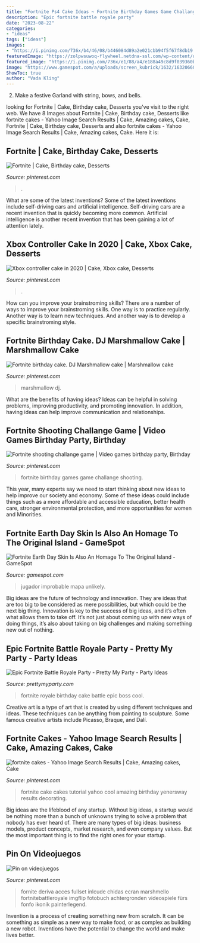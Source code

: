 ```yaml
---
title: "Fortnite Ps4 Cake Ideas ~ Fortnite Birthday Games Game Challange Shooting"
description: "Epic fortnite battle royale party"
date: "2023-08-22"
categories:
- "ideas"
tags: ["ideas"]
images:
- "https://i.pinimg.com/736x/b4/46/08/b446084d89a2e021cbb94f5f67f8db19.jpg"
featuredImage: "https://zolpwsuwoq-flywheel.netdna-ssl.com/wp-content/uploads/2019/12/fortnite-battle-royale-birthday-cake.jpg"
featured_image: "https://i.pinimg.com/736x/e1/88/a4/e188a49c8d9f039360b6e8011db80075.jpg"
image: "https://www.gamespot.com/a/uploads/screen_kubrick/1632/16320660/3822534-fortnite4_22_20218_35_43am.png"
ShowToc: true
author: "Vada Kling"
---
```



2. Make a festive Garland with string, bows, and bells.

	

		
looking for Fortnite | Cake, Birthday cake, Desserts you've visit to the right web. We have 8 Images about Fortnite | Cake, Birthday cake, Desserts like fortnite cakes - Yahoo Image Search Results | Cake, Amazing cakes, Cake, Fortnite | Cake, Birthday cake, Desserts and also fortnite cakes - Yahoo Image Search Results | Cake, Amazing cakes, Cake. Here it is:
		
    
## Fortnite | Cake, Birthday Cake, Desserts

<img loading=lazy src="https://i.pinimg.com/736x/82/54/31/825431eb6eff525e4a9709a2e7036444.jpg" onerror="this.onerror=null;this.src='https://tse3.mm.bing.net/th?id=OIP.eIj3iitfGcp789cw84nqiQHaJ3&amp;pid=15.1';" alt="Fortnite | Cake, Birthday cake, Desserts">

_Source: pinterest.com_

>. 

	

What are some of the latest inventions?
Some of the latest inventions include self-driving cars and artificial intelligence. Self-driving cars are a recent invention that is quickly becoming more common. Artificial intelligence is another recent invention that has been gaining a lot of attention lately.

    
## Xbox Controller Cake In 2020 | Cake, Xbox Cake, Desserts

<img loading=lazy src="https://i.pinimg.com/736x/e1/88/a4/e188a49c8d9f039360b6e8011db80075.jpg" onerror="this.onerror=null;this.src='https://tse3.mm.bing.net/th?id=OIP.SiFRzbZSS5eOVq6LjjvauQHaJ3&amp;pid=15.1';" alt="Xbox controller cake in 2020 | Cake, Xbox cake, Desserts">

_Source: pinterest.com_

>. 

	

How can you improve your brainstroming skills?
There are a number of ways to improve your brainstroming skills. One way is to practice regularly. Another way is to learn new techniques. And another way is to develop a specific brainstroming style.

    
## Fortnite Birthday Cake. DJ Marshmallow Cake | Marshmallow Cake

<img loading=lazy src="https://i.pinimg.com/736x/b4/46/08/b446084d89a2e021cbb94f5f67f8db19.jpg" onerror="this.onerror=null;this.src='https://tse1.mm.bing.net/th?id=OIP.Y_qg9iBh-qEHGLA_D2X5KQHaJ3&amp;pid=15.1';" alt="Fortnite birthday cake. DJ Marshmallow cake | Marshmallow cake">

_Source: pinterest.com_

>marshmallow dj. 

	

What are the benefits of having ideas?
Ideas can be helpful in solving problems, improving productivity, and promoting innovation. In addition, having ideas can help improve communication and relationships.

    
## Fortnite Shooting Challange Game | Video Games Birthday Party, Birthday

<img loading=lazy src="https://i.pinimg.com/736x/a9/b1/40/a9b140b6b8d5a5cc59f10a5e34527381.jpg" onerror="this.onerror=null;this.src='https://tse1.mm.bing.net/th?id=OIP.3zXPO934jAiQzefsJCoZ-wHaHT&amp;pid=15.1';" alt="Fortnite shooting challange game | Video games birthday party, Birthday">

_Source: pinterest.com_

>fortnite birthday games game challange shooting. 

	

This year, many experts say we need to start thinking about new ideas to help improve our society and economy. Some of these ideas could include things such as a more affordable and accessible education, better health care, stronger environmental protection, and more opportunities for women and Minorities.

    
## Fortnite Earth Day Skin Is Also An Homage To The Original Island - GameSpot

<img loading=lazy src="https://www.gamespot.com/a/uploads/screen_kubrick/1632/16320660/3822534-fortnite4_22_20218_35_43am.png" onerror="this.onerror=null;this.src='https://tse2.mm.bing.net/th?id=OIP.8keh7TQ45d5U9wKlveWIlAHaEK&amp;pid=15.1';" alt="Fortnite Earth Day Skin Is Also An Homage To The Original Island - GameSpot">

_Source: gamespot.com_

>jugador improbable mapa unlikely. 

	

Big ideas are the future of technology and innovation. They are ideas that are too big to be considered as mere possibilities, but which could be the next big thing. Innovation is key to the success of big ideas, and it’s often what allows them to take off. It’s not just about coming up with new ways of doing things, it’s also about taking on big challenges and making something new out of nothing.

    
## Epic Fortnite Battle Royale Party - Pretty My Party - Party Ideas

<img loading=lazy src="https://zolpwsuwoq-flywheel.netdna-ssl.com/wp-content/uploads/2019/12/fortnite-battle-royale-birthday-cake.jpg" onerror="this.onerror=null;this.src='https://tse1.mm.bing.net/th?id=OIP.lc1yZ-QpxQKf8V1yfB0ipAHaLH&amp;pid=15.1';" alt="Epic Fortnite Battle Royale Party - Pretty My Party - Party Ideas">

_Source: prettymyparty.com_

>fortnite royale birthday cake battle epic boss cool. 

	

Creative art is a type of art that is created by using different techniques and ideas. These techniques can be anything from painting to sculpture. Some famous creative artists include Picasso, Braque, and Dalí.

    
## Fortnite Cakes - Yahoo Image Search Results | Cake, Amazing Cakes, Cake

<img loading=lazy src="https://i.pinimg.com/736x/b9/92/30/b99230f4f70fc31b38ab924cb93c7682.jpg" onerror="this.onerror=null;this.src='https://tse4.mm.bing.net/th?id=OIP.RB9boDyhZWKxCFs9OZsq2QHaNK&amp;pid=15.1';" alt="fortnite cakes - Yahoo Image Search Results | Cake, Amazing cakes, Cake">

_Source: pinterest.com_

>fortnite cake cakes tutorial yahoo cool amazing birthday yenersway results decorating. 

	

Big ideas are the lifeblood of any startup. Without big ideas, a startup would be nothing more than a bunch of unknowns trying to solve a problem that nobody has ever heard of. There are many types of big ideas: business models, product concepts, market research, and even company values. But the most important thing is to find the right ones for your startup.

    
## Pin On Videojuegos

<img loading=lazy src="https://i.pinimg.com/736x/af/db/6c/afdb6c495fd7cf6cd907efa1eecdab48.jpg" onerror="this.onerror=null;this.src='https://tse2.mm.bing.net/th?id=OIP.JbZLhbMFRxwTpijWXRUUkQHaNK&amp;pid=15.1';" alt="Pin on videojuegos">

_Source: pinterest.com_

>fornite deriva acces fullset inlcude chidas ecran marshmello fortnitebattleroyale imgflip fotobuch achtergronden videospiele fürs fonfo ikonik painterlegend. 

	

Invention is a process of creating something new from scratch. It can be something as simple as a new way to make food, or as complex as building a new robot. Inventions have the potential to change the world and make lives better.

